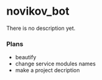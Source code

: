 # novikov_bot
There is no description yet.

### Plans
- beautify
- change service modules names
- make a project decription
